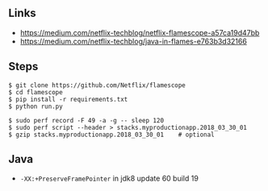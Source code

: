 Links
---
* https://medium.com/netflix-techblog/netflix-flamescope-a57ca19d47bb
* https://medium.com/netflix-techblog/java-in-flames-e763b3d32166

Steps
---
```
$ git clone https://github.com/Netflix/flamescope
$ cd flamescope
$ pip install -r requirements.txt
$ python run.py
```

```
$ sudo perf record -F 49 -a -g -- sleep 120
$ sudo perf script --header > stacks.myproductionapp.2018_03_30_01
$ gzip stacks.myproductionapp.2018_03_30_01    # optional
```

Java
---
* `-XX:+PreserveFramePointer` in jdk8 update 60 build 19

